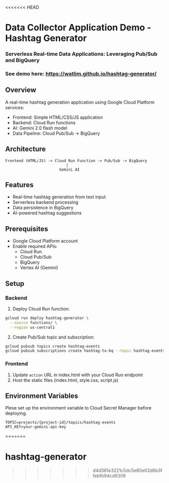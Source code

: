 <<<<<<< HEAD
# Data Collector Application Demo - Hashtag Generator
### Serverless Real-time Data Applications: Leveraging Pub/Sub and BigQuery

### See demo here: https://watlim.github.io/hashtag-generator/

## Overview
A real-time hashtag generation application using Google Cloud Platform services:
- Frontend: Simple HTML/CSS/JS application
- Backend: Cloud Run functions
- AI: Gemini 2.0 flash model
- Data Pipeline: Cloud Pub/Sub -> BigQuery

## Architecture
```
Frontend (HTML/JS) -> Cloud Run Function -> Pub/Sub -> BigQuery
                           |
                        Gemini AI
```

## Features
- Real-time hashtag generation from text input
- Serverless backend processing
- Data persistence in BigQuery
- AI-powered hashtag suggestions

## Prerequisites
- Google Cloud Platform account
- Enable required APIs:
  - Cloud Run
  - Cloud Pub/Sub
  - BigQuery
  - Vertex AI (Gemini)

## Setup

### Backend
1. Deploy Cloud Run function:
```bash
gcloud run deploy hashtag-generator \
  --source functions/ \
  --region us-central1
```

2. Create Pub/Sub topic and subscription:
```bash
gcloud pubsub topics create hashtag-events
gcloud pubsub subscriptions create hashtag-to-bq --topic hashtag-events
```

### Frontend
1. Update `action` URL in index.html with your Cloud Run endpoint
2. Host the static files (index.html, style.css, script.js)

## Environment Variables
Plese set up the environment variable to Cloud Secret Manager before deploying.
```
TOPIC=projects/{project-id}/topics/hashtag-events
API_KEY=your-gemini-api-key
```
=======
# hashtag-generator
>>>>>>> d4d381e3221c5dc5e80e02d6b3ffebfb94cd8309
